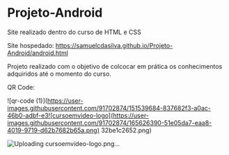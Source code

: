 # Projeto-Android
Site realizado dentro do curso de HTML e CSS

Site hospedado: https://samuelcdasilva.github.io/Projeto-Android/android.html

Projeto realizado com o objetivo de colcocar em prática os conhecimentos adquiridos até o momento do curso.

QR Code:

![qr-code (1)](https://user-images.githubusercontent.com/91702874/151539684-837682f3-a0ac-46b0-adbf-e3![cursoemvideo-logo](https://user-images.githubusercontent.com/91702874/165626390-51e05da7-eaa8-4019-9719-d62b7682b65a.png)
32be1c2652.png)




![Uploading cursoemvideo-logo.png…]()

